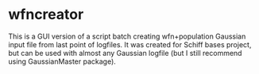 # wfncreator

This is a GUI version of a script batch creating wfn+population Gaussian input file from last point of logfiles. It was created for Schiff bases project, but can be used with almost any Gaussian logfile (but I still recommend using GaussianMaster package).
